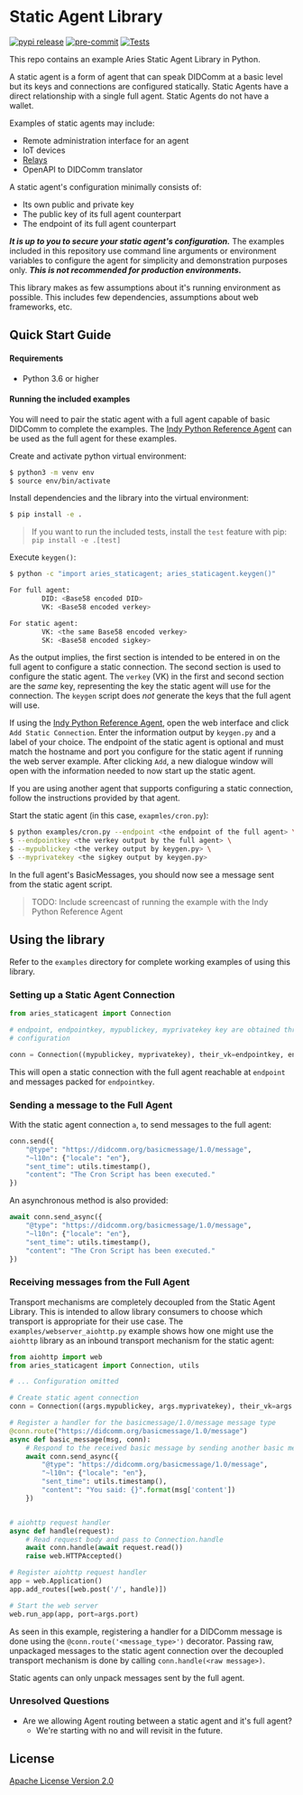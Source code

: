 # Static Agent Library

[![pypi release](https://img.shields.io/pypi/v/aries-staticagent)](https://pypi.org/project/aries-staticagent/)
[![pre-commit](https://img.shields.io/badge/pre--commit-enabled-brightgreen?logo=pre-commit&logoColor=white)](https://github.com/pre-commit/pre-commit)
[![Tests](https://github.com/hyperledger/aries-staticagent-python/actions/workflows/tests.yml/badge.svg)](https://github.com/hyperledger/aries-staticagent-python/actions/workflows/tests.yml)


This repo contains an example Aries Static Agent Library in Python.

A static agent is a form of agent that can speak DIDComm at a basic level but its keys and
connections are configured statically. Static Agents have a direct relationship with a single full
agent. Static Agents do not have a wallet.

Examples of static agents may include:
- Remote administration interface for an agent
- IoT devices
- [Relays][1]
- OpenAPI to DIDComm translator

A static agent's configuration minimally consists of:
- Its own public and private key
- The public key of its full agent counterpart
- The endpoint of its full agent counterpart

_**It is up to you to secure your static agent's configuration.**_ The examples included in this
repository use command line arguments or environment variables to configure the agent for simplicity
and demonstration purposes only. _**This is not recommended for production environments.**_

This library makes as few assumptions about it's running environment as possible. This includes
few dependencies, assumptions about web frameworks, etc.

[1]: https://github.com/hyperledger/aries-rfcs/tree/master/concepts/0046-mediators-and-relays#summary

Quick Start Guide
-----------------

#### Requirements

- Python 3.6 or higher

#### Running the included examples

You will need to pair the static agent with a full agent capable of basic DIDComm to complete the
examples. The [Indy Python Reference Agent][3] can be used as the full agent for these examples.

Create and activate python virtual environment:
```sh
$ python3 -m venv env
$ source env/bin/activate
```

Install dependencies and the library into the virtual environment:
```sh
$ pip install -e .
```

> If you want to run the included tests, install the `test` feature with pip:
> `pip install -e .[test]`

Execute `keygen()`:
```sh
$ python -c "import aries_staticagent; aries_staticagent.keygen()"

For full agent:
        DID: <Base58 encoded DID>
        VK: <Base58 encoded verkey>

For static agent:
        VK: <the same Base58 encoded verkey>
        SK: <Base58 encoded sigkey>
```

As the output implies, the first section is intended to be entered in on the full agent to configure
a static connection. The second section is used to configure the static agent. The `verkey` (VK) in
the first and second section are the _same_ key, representing the key the static agent will use
for the connection. The `keygen` script does _not_ generate the keys that the full agent will use.

If using the [Indy Python Reference Agent][3], open the web interface and
click `Add Static Connection`. Enter the information output by `keygen.py` and a label of your
choice. The endpoint of the static agent is optional and must match the hostname and port you
configure for the static agent if running the web server example. After clicking `Add`, a new
dialogue window will open with the information needed to now start up the static agent.

If you are using another agent that supports configuring a static connection, follow the
instructions provided by that agent.

Start the static agent (in this case, `exapmles/cron.py`):
```sh
$ python examples/cron.py --endpoint <the endpoint of the full agent> \
$ --endpointkey <the verkey output by the full agent> \
$ --mypublickey <the verkey output by keygen.py> \
$ --myprivatekey <the sigkey output by keygen.py>
```

In the full agent's BasicMessages, you should now see a message sent from the static agent script.

> TODO: Include screencast of running the example with the Indy Python Reference Agent

[2]: https://download.libsodium.org/doc/installation
[3]: https://github.com/hyperledger/indy-agent/tree/master/python

Using the library
-----------------

Refer to the `examples` directory for complete working examples of using this library.

### Setting up a Static Agent Connection

```python
from aries_staticagent import Connection

# endpoint, endpointkey, mypublickey, myprivatekey key are obtained through some form of static
# configuration

conn = Connection((mypublickey, myprivatekey), their_vk=endpointkey, endpoint=endpoint)
```

This will open a static connection with the full agent reachable at `endpoint` and messages packed
for `endpointkey`.

### Sending a message to the Full Agent

With the static agent connection `a`, to send messages to the full agent:

```python
conn.send({
    "@type": "https://didcomm.org/basicmessage/1.0/message",
    "~l10n": {"locale": "en"},
    "sent_time": utils.timestamp(),
    "content": "The Cron Script has been executed."
})
```

An asynchronous method is also provided:
```python
await conn.send_async({
    "@type": "https://didcomm.org/basicmessage/1.0/message",
    "~l10n": {"locale": "en"},
    "sent_time": utils.timestamp(),
    "content": "The Cron Script has been executed."
})
```

### Receiving messages from the Full Agent

Transport mechanisms are completely decoupled from the Static Agent Library. This is intended to
allow library consumers to choose which transport is appropriate for their use case. The
`examples/webserver_aiohttp.py` example shows how one might use the `aiohttp` library as an inbound
transport mechanism for the static agent:

```python
from aiohttp import web
from aries_staticagent import Connection, utils

# ... Configuration omitted

# Create static agent connection
conn = Connection((args.mypublickey, args.myprivatekey), their_vk=args.endpointkey, endpoint=args.endpoint)

# Register a handler for the basicmessage/1.0/message message type
@conn.route("https://didcomm.org/basicmessage/1.0/message")
async def basic_message(msg, conn):
    # Respond to the received basic message by sending another basic message back
    await conn.send_async({
        "@type": "https://didcomm.org/basicmessage/1.0/message",
        "~l10n": {"locale": "en"},
        "sent_time": utils.timestamp(),
        "content": "You said: {}".format(msg['content'])
    })


# aiohttp request handler
async def handle(request):
    # Read request body and pass to Connection.handle
    await conn.handle(await request.read())
    raise web.HTTPAccepted()

# Register aiohttp request handler
app = web.Application()
app.add_routes([web.post('/', handle)])

# Start the web server
web.run_app(app, port=args.port)
```

As seen in this example, registering a handler for a DIDComm message is done using the
`@conn.route('<message_type>')` decorator. Passing raw, unpackaged messages to the static agent
connection over the decoupled transport mechanism is done by calling `conn.handle(<raw message>)`.

Static agents can only unpack messages sent by the full agent.

### Unresolved Questions
* Are we allowing Agent routing between a static agent and it's full agent?
  * We're starting with no and will revisit in the future.

## License

[Apache License Version 2.0](https://github.com/hyperledger/aries-staticagent-python/blob/main/LICENSE)
